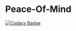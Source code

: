 # Peace-Of-Mind
[![Codacy Badge](https://api.codacy.com/project/badge/Grade/cc72052698824ad39e81da6369d7868a)](https://app.codacy.com/app/WCCI-PeaceOfMind-FallFlex2018/Peace-Of-Mind?utm_source=github.com&utm_medium=referral&utm_content=WCCI-Peace-Of-Mind-App/Peace-Of-Mind&utm_campaign=Badge_Grade_Dashboard)